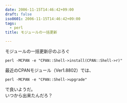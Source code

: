 ```yaml
---
date: 2006-11-15T14:46:42+09:00
draft: false
iso8601: 2006-11-15T14:46:42+09:00
tags:
  - perl
title: モジュールの一括更新

---
```


<div class="entry-body">
                                 <p>モジュールの一括更新＠のぶろぐ</p>

```text
perl -MCPAN -e "CPAN::Shell->install(CPAN::Shell->r)"
```

<p>最近のCPANモジュール（Ver1.8802）では、</p>

```text
perl -MCPAN -e "CPAN::Shell->upgrade"
```

<p>で良いようだ。<br />
いつから出来たんだろ？</p>
                              </div>
    	